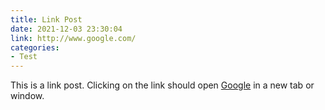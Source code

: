```yaml
---
title: Link Post
date: 2021-12-03 23:30:04
link: http://www.google.com/
categories:
- Test
---
```


This is a link post. Clicking on the link should open [Google](http://www.google.com/) in a new tab or window.
